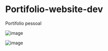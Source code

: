 # Portifolio-website-dev
Portifolio pessoal 


![image](https://github.com/iamalissontomazelli/Portifolio-website-dev/assets/105504791/f776ba7c-7ea8-4fe2-aac9-b80d8055d9e1)



![image](https://github.com/iamalissontomazelli/Portifolio-website-dev/assets/105504791/8c9c4e4c-e079-4990-af4c-41abb2a81b89)
